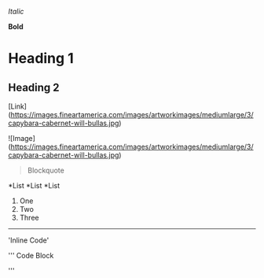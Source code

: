*Italic*

**Bold**

# Heading 1

## Heading 2

[Link] (https://images.fineartamerica.com/images/artworkimages/mediumlarge/3/capybara-cabernet-will-bullas.jpg)

![Image] (https://images.fineartamerica.com/images/artworkimages/mediumlarge/3/capybara-cabernet-will-bullas.jpg)

> Blockquote

*List
*List
*List

1. One
2. Two 
3. Three

---

'Inline Code'

'''
Code Block

'''

